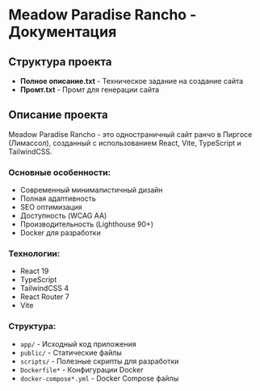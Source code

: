# Meadow Paradise Rancho - Документация

## Структура проекта

- **Полное описание.txt** - Техническое задание на создание сайта
- **Промт.txt** - Промт для генерации сайта

## Описание проекта

Meadow Paradise Rancho - это одностраничный сайт ранчо в Пиргосе (Лимассол), созданный с использованием React, Vite, TypeScript и TailwindCSS.

### Основные особенности:
- Современный минималистичный дизайн
- Полная адаптивность
- SEO оптимизация
- Доступность (WCAG AA)
- Производительность (Lighthouse 90+)
- Docker для разработки

### Технологии:
- React 19
- TypeScript
- TailwindCSS 4
- React Router 7
- Vite

### Структура:
- `app/` - Исходный код приложения
- `public/` - Статические файлы
- `scripts/` - Полезные скрипты для разработки
- `Dockerfile*` - Конфигурации Docker
- `docker-compose*.yml` - Docker Compose файлы
